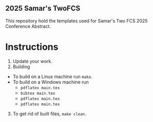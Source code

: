 ## 2025 Samar's TwoFCS

This repository hold the templates used for Samar's Two FCS 2025 Conference Abstract.


# Instructions
1. Update your work.
2. Building
- To build on a Linux machine run ``make``.
- To build on a Windows machine run
  - ``pdflatex main.tex``
  - ``bibtex main.tex``
  - ``pdflatex main.tex``
  - ``pdflatex main.tex``
3. To get rid of built files, ``make clean.``
